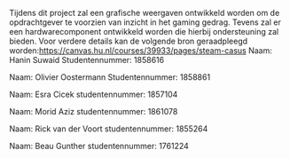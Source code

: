 Tijdens dit project zal een grafische weergaven ontwikkeld worden om de opdrachtgever te voorzien van inzicht in het gaming gedrag.
Tevens zal er een hardwarecomponent ontwikkeld worden die hierbij ondersteuning zal bieden. 
Voor verdere details kan de volgende bron geraadpleegd worden:https://canvas.hu.nl/courses/39933/pages/steam-casus
Naam: Hanin Suwaid
Studentennummer: 1858616

Naam: Olivier Oostermann
Studentennummer: 1858861

Naam: Esra Cicek
studentennummer: 1857104

Naam: Morid Aziz
studentennummer: 1861078 

Naam: Rick van der Voort
studentennummer: 1855264

Naam: Beau Gunther
studentennummer: 1761224